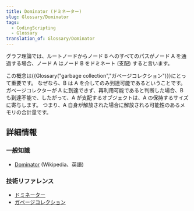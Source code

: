```yaml
---
title: Dominator (ドミネーター)
slug: Glossary/Dominator
tags:
  - CodingScripting
  - Glossary
translation_of: Glossary/Dominator
---
```

グラフ理論では、ルートノードからノード B へのすべてのパスがノード A を通過する場合、ノード A はノード B をドミネート (支配) すると言います。

この概念は{{Glossary("garbage collection","ガベージコレクション")}}にとって重要です。 なぜなら、B は A を介してのみ到達可能であるということです。 ガベージコレクターが A に到達できず、再利用可能であると判断した場合、B も到達不能で、したがって、A が支配するオブジェクトは、A の保持するサイズに寄与します。 つまり、A 自身が解放された場合に解放される可能性のあるメモリの合計量です。

## 詳細情報

### 一般知識

- [Dominator](<https://en.wikipedia.org/wiki/Dominator_(graph_theory)>) (Wikipedia、英語)

### 技術リファレンス

- [ドミネーター](/ja/docs/Tools/Memory/Dominators)
- [ガベージコレクション](/ja/docs/Web/JavaScript/Memory_Management#garbage_collection)

